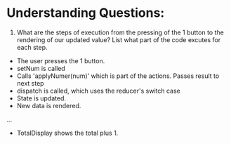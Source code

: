 # Understanding Questions:
1. What are the steps of execution from the pressing of the 1 button to the rendering of our updated value? List what part of the code excutes for each step.
* The user presses the 1 button.
* setNum is called
* Calls 'applyNumer(num)' which is part of the actions. Passes result to next step
* dispatch is called, which uses the reducer's switch case
* State is updated.
* New data is rendered.

...

* TotalDisplay shows the total plus 1.
